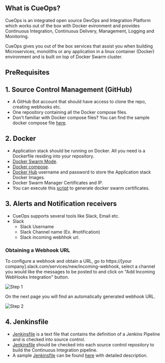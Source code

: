 ## What is CueOps?

CueOps is an integrated open source DevOps and Integration Platform which works out of the box with Docker evironment and provides Continuous Integration, Continuous Delivery, Management, Logging and Monitoring.

CueOps gives you out of the box services that assist you when building Microservices, monoliths or any application in a linux container (Docker) environment and is built on top of Docker Swarm cluster.

## PreRequisites
## 1. Source Control Management (GitHub)
   - A GitHub Bot account that should have access to clone the repo, creating webhooks etc.  
   - One repository containing all the Docker compose files.
   - Don't familiar with Docker compose files? You can find the sample docker compose file [here](./docker-compose.yml).

## 2. Docker
   - Application stack should be running on Docker. All you need is a Dockerfile residing into your repository. 
   - [Docker Swarm Mode](https://docs.docker.com/engine/swarm/). 
   - [Docker compose](https://docs.docker.com/compose/overview/).
   - [Docker Hub](https://hub.docker.com/) username and password to store the Application stack Docker Images.
   - Docker Swarm Manager Certificates and IP. 
   - You can execute this [script](./swarm-certs.sh) to generate docker swarm certificates.
  
## 3. Alerts and Notification receivers
   - CueOps supports several tools like Slack, Email etc.
   - Slack
      - Slack Username
      - Slack Channel name (Ex. #notification)
      - Slack incoming webhhok url. 
      
### Obtaining a Webhook URL

To configure a webhook and obtain a URL, go to https://[your company].slack.com/services/new/incoming-webhook, select a
channel you would like the messages to be posted to and click on "Add Incoming WebHooks Integration" button.

![Step 1](https://raw.githubusercontent.com/StackStorm/st2contrib/master/_images/slack_generate_webhook_url_1.png)

On the next page you will find an automatically generated webhook URL.

![Step 2](https://raw.githubusercontent.com/StackStorm/st2contrib/master/_images/slack_generate_webhook_url_2.png)

## 4. Jenkinsfile
   - [Jenkinsfile](https://jenkins.io/doc/book/pipeline/jenkinsfile/)  is a text file that contains the definition of a Jenkins Pipeline and is checked into source control.
   - [Jenkinsfile](https://jenkins.io/doc/book/pipeline/jenkinsfile/) should be checked into each source control repository to build the Continuous Integration pipeline.
   - A sample [Jenkinsfile](https://jenkins.io/doc/book/pipeline/jenkinsfile/) can be found [here](./Jenkinsfile) with detailed description. 
   
   

